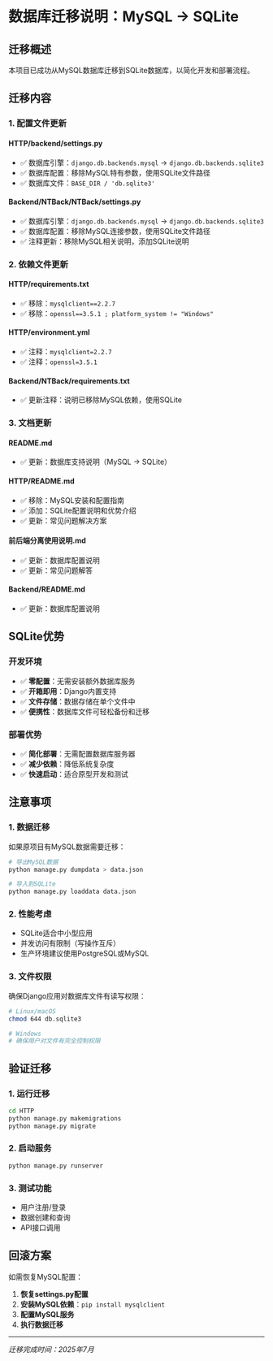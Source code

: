 # 数据库迁移说明：MySQL → SQLite

## 迁移概述

本项目已成功从MySQL数据库迁移到SQLite数据库，以简化开发和部署流程。

## 迁移内容

### 1. 配置文件更新

#### HTTP/backend/settings.py
- ✅ 数据库引擎：`django.db.backends.mysql` → `django.db.backends.sqlite3`
- ✅ 数据库配置：移除MySQL特有参数，使用SQLite文件路径
- ✅ 数据库文件：`BASE_DIR / 'db.sqlite3'`

#### Backend/NTBack/NTBack/settings.py
- ✅ 数据库引擎：`django.db.backends.mysql` → `django.db.backends.sqlite3`
- ✅ 数据库配置：移除MySQL连接参数，使用SQLite文件路径
- ✅ 注释更新：移除MySQL相关说明，添加SQLite说明

### 2. 依赖文件更新

#### HTTP/requirements.txt
- ✅ 移除：`mysqlclient==2.2.7`
- ✅ 移除：`openssl==3.5.1 ; platform_system != "Windows"`

#### HTTP/environment.yml
- ✅ 注释：`mysqlclient=2.2.7`
- ✅ 注释：`openssl=3.5.1`

#### Backend/NTBack/requirements.txt
- ✅ 更新注释：说明已移除MySQL依赖，使用SQLite

### 3. 文档更新

#### README.md
- ✅ 更新：数据库支持说明（MySQL → SQLite）

#### HTTP/README.md
- ✅ 移除：MySQL安装和配置指南
- ✅ 添加：SQLite配置说明和优势介绍
- ✅ 更新：常见问题解决方案

#### 前后端分离使用说明.md
- ✅ 更新：数据库配置说明
- ✅ 更新：常见问题解答

#### Backend/README.md
- ✅ 更新：数据库配置说明

## SQLite优势

### 开发环境
- ✅ **零配置**：无需安装额外数据库服务
- ✅ **开箱即用**：Django内置支持
- ✅ **文件存储**：数据存储在单个文件中
- ✅ **便携性**：数据库文件可轻松备份和迁移

### 部署优势
- ✅ **简化部署**：无需配置数据库服务器
- ✅ **减少依赖**：降低系统复杂度
- ✅ **快速启动**：适合原型开发和测试

## 注意事项

### 1. 数据迁移
如果原项目有MySQL数据需要迁移：
```bash
# 导出MySQL数据
python manage.py dumpdata > data.json

# 导入到SQLite
python manage.py loaddata data.json
```

### 2. 性能考虑
- SQLite适合中小型应用
- 并发访问有限制（写操作互斥）
- 生产环境建议使用PostgreSQL或MySQL

### 3. 文件权限
确保Django应用对数据库文件有读写权限：
```bash
# Linux/macOS
chmod 644 db.sqlite3

# Windows
# 确保用户对文件有完全控制权限
```

## 验证迁移

### 1. 运行迁移
```bash
cd HTTP
python manage.py makemigrations
python manage.py migrate
```

### 2. 启动服务
```bash
python manage.py runserver
```

### 3. 测试功能
- 用户注册/登录
- 数据创建和查询
- API接口调用

## 回滚方案

如需恢复MySQL配置：

1. **恢复settings.py配置**
2. **安装MySQL依赖**：`pip install mysqlclient`
3. **配置MySQL服务**
4. **执行数据迁移**

---

*迁移完成时间：2025年7月* 